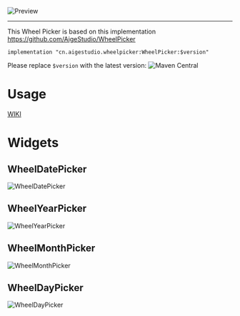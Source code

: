 
![Preview](https://github.com/AigeStudio/WheelPicker/blob/master/Previews/main/Preview.gif)
***

This Wheel Picker is based on this implementation https://github.com/AigeStudio/WheelPicker

```Gradle
implementation "cn.aigestudio.wheelpicker:WheelPicker:$version"
```

Please replace `$version` with the latest version: ![Maven Central](https://img.shields.io/maven-central/v/io.github.minyushov/wheel-picker)

# Usage
[WIKI](https://github.com/AigeStudio/WheelPicker/wiki/WIKI)

# Widgets
## WheelDatePicker
![WheelDatePicker](https://github.com/AigeStudio/WheelPicker/blob/master/Previews/main/WheelDatePicker.gif)

## WheelYearPicker
![WheelYearPicker](https://github.com/AigeStudio/WheelPicker/blob/master/Previews/main/WheelYearPicker.gif)

## WheelMonthPicker
![WheelMonthPicker](https://github.com/AigeStudio/WheelPicker/blob/master/Previews/main/WheelMonthPicker.gif)

## WheelDayPicker
![WheelDayPicker](https://github.com/AigeStudio/WheelPicker/blob/master/Previews/main/WheelDayPicker.gif)
